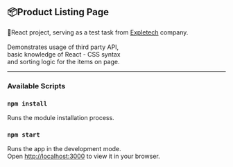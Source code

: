 ## 📦Product Listing Page

💫React project, serving as a test task from [Expletech](https://expletech.com/) company.</br></br>
Demonstrates usage of third party API, \
basic knowledge of React - CSS syntax\
and sorting logic for the items on page.
<hr/>

### Available Scripts

### `npm install`

Runs the module installation process.

### `npm start`

Runs the app in the development mode.\
Open [http://localhost:3000](http://localhost:3000) to view it in your browser.

